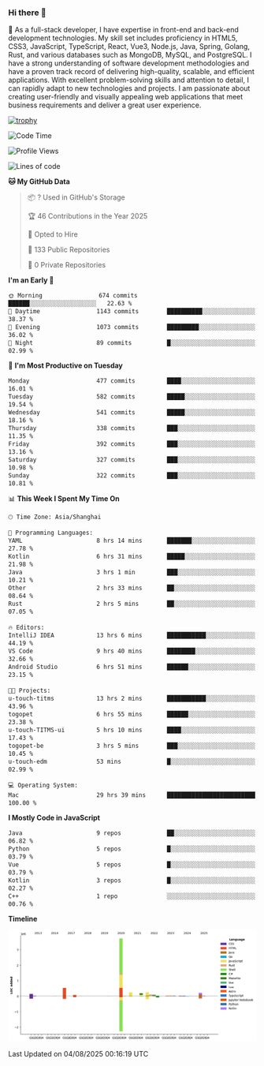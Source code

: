 ### Hi there 👋

🌱 As a full-stack developer, I have expertise in front-end and back-end development technologies. My skill set includes proficiency in HTML5, CSS3, JavaScript, TypeScript, React, Vue3, Node.js, Java, Spring, Golang, Rust, and various databases such as MongoDB, MySQL, and PostgreSQL. I have a strong understanding of software development methodologies and have a proven track record of delivering high-quality, scalable, and efficient applications. With excellent problem-solving skills and attention to detail, I can rapidly adapt to new technologies and projects. I am passionate about creating user-friendly and visually appealing web applications that meet business requirements and deliver a great user experience.

[![trophy](https://github-profile-trophy.vercel.app/?username=elton&rank=SECRET,SSS,SS,S,AAA,AA,A&theme=onedark&no-frame=true&margin-w=10)](https://github.com/ryo-ma/github-profile-trophy)

<!--START_SECTION:waka-->
![Code Time](http://img.shields.io/badge/Code%20Time-1%2C837%20hrs%2028%20mins-blue)

![Profile Views](http://img.shields.io/badge/Profile%20Views-0-blue)

![Lines of code](https://img.shields.io/badge/From%20Hello%20World%20I%27ve%20Written-5.8%20million%20lines%20of%20code-blue)

**🐱 My GitHub Data** 

> 📦 ? Used in GitHub's Storage 
 > 
> 🏆 46 Contributions in the Year 2025
 > 
> 💼 Opted to Hire
 > 
> 📜 133 Public Repositories 
 > 
> 🔑 0 Private Repositories 
 > 
**I'm an Early 🐤** 

```text
🌞 Morning                674 commits         ██████░░░░░░░░░░░░░░░░░░░   22.63 % 
🌆 Daytime                1143 commits        ██████████░░░░░░░░░░░░░░░   38.37 % 
🌃 Evening                1073 commits        █████████░░░░░░░░░░░░░░░░   36.02 % 
🌙 Night                  89 commits          █░░░░░░░░░░░░░░░░░░░░░░░░   02.99 % 
```
📅 **I'm Most Productive on Tuesday** 

```text
Monday                   477 commits         ████░░░░░░░░░░░░░░░░░░░░░   16.01 % 
Tuesday                  582 commits         █████░░░░░░░░░░░░░░░░░░░░   19.54 % 
Wednesday                541 commits         █████░░░░░░░░░░░░░░░░░░░░   18.16 % 
Thursday                 338 commits         ███░░░░░░░░░░░░░░░░░░░░░░   11.35 % 
Friday                   392 commits         ███░░░░░░░░░░░░░░░░░░░░░░   13.16 % 
Saturday                 327 commits         ███░░░░░░░░░░░░░░░░░░░░░░   10.98 % 
Sunday                   322 commits         ███░░░░░░░░░░░░░░░░░░░░░░   10.81 % 
```


📊 **This Week I Spent My Time On** 

```text
🕑︎ Time Zone: Asia/Shanghai

💬 Programming Languages: 
YAML                     8 hrs 14 mins       ███████░░░░░░░░░░░░░░░░░░   27.78 % 
Kotlin                   6 hrs 31 mins       █████░░░░░░░░░░░░░░░░░░░░   21.98 % 
Java                     3 hrs 1 min         ███░░░░░░░░░░░░░░░░░░░░░░   10.21 % 
Other                    2 hrs 33 mins       ██░░░░░░░░░░░░░░░░░░░░░░░   08.64 % 
Rust                     2 hrs 5 mins        ██░░░░░░░░░░░░░░░░░░░░░░░   07.05 % 

🔥 Editors: 
IntelliJ IDEA            13 hrs 6 mins       ███████████░░░░░░░░░░░░░░   44.19 % 
VS Code                  9 hrs 40 mins       ████████░░░░░░░░░░░░░░░░░   32.66 % 
Android Studio           6 hrs 51 mins       ██████░░░░░░░░░░░░░░░░░░░   23.15 % 

🐱‍💻 Projects: 
u-touch-titms            13 hrs 2 mins       ███████████░░░░░░░░░░░░░░   43.96 % 
togopet                  6 hrs 55 mins       ██████░░░░░░░░░░░░░░░░░░░   23.38 % 
u-touch-TITMS-ui         5 hrs 10 mins       ████░░░░░░░░░░░░░░░░░░░░░   17.43 % 
togopet-be               3 hrs 5 mins        ███░░░░░░░░░░░░░░░░░░░░░░   10.45 % 
u-touch-edm              53 mins             █░░░░░░░░░░░░░░░░░░░░░░░░   02.99 % 

💻 Operating System: 
Mac                      29 hrs 39 mins      █████████████████████████   100.00 % 
```

**I Mostly Code in JavaScript** 

```text
Java                     9 repos             ██░░░░░░░░░░░░░░░░░░░░░░░   06.82 % 
Python                   5 repos             █░░░░░░░░░░░░░░░░░░░░░░░░   03.79 % 
Vue                      5 repos             █░░░░░░░░░░░░░░░░░░░░░░░░   03.79 % 
Kotlin                   3 repos             █░░░░░░░░░░░░░░░░░░░░░░░░   02.27 % 
C++                      1 repo              ░░░░░░░░░░░░░░░░░░░░░░░░░   00.76 % 
```



**Timeline**

![Lines of Code chart](https://raw.githubusercontent.com/elton/elton/main/assets/bar_graph.png)


 Last Updated on 04/08/2025 00:16:19 UTC
<!--END_SECTION:waka-->

<!--
**elton/elton** is a ✨ _special_ ✨ repository because its `README.md` (this file) appears on your GitHub profile.

Here are some ideas to get you started:

- 🔭 I’m currently working on ...
- 🌱 I’m currently learning ...
- 👯 I’m looking to collaborate on ...
- 🤔 I’m looking for help with ...
- 💬 Ask me about ...
- 📫 How to reach me: ...
- 😄 Pronouns: ...
- ⚡ Fun fact: ...
-->

